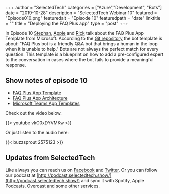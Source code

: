 +++
author = "SelectedTech"
categories = ["Azure","Development", "Bots"]
date = "2019-10-28"
description = "SelectedTech Webinar 10"
featured = "Episode010.png"
featuredalt = "Episode 10"
featuredpath = "date"
linktitle = ""
title = "Deploying the FAQ Plus app"
type = "post"
+++

In Episode 10 [Stephan](https://twitter.com/stephanbisser), [Appie](https://twitter.com/appieschot) and [Rick](https://twitter.com/RickVanRousselt) talk about the FAQ Plus App Template from Microsoft. According to the [Git repository](https://github.com/OfficeDev/microsoft-teams-faqplusplus-app) the bot template is about: "FAQ Plus bot is a friendly Q&A bot that brings a human in the loop when it is unable to help." Bots are not always the perfect match for every question. This template is a blueprint on how to add a pre-configured expert to the conversation in cases where the bot fails to provide a meaningful response.

## Show notes of episode 10

- [FAQ Plus App Template](https://github.com/OfficeDev/microsoft-teams-faqplusplus-app)
- [FAQ Plus App Architecture](https://github.com/OfficeDev/microsoft-teams-faqplusplus-app/wiki/Solution-overview)
- [Microsoft Teams App Templates](https://docs.microsoft.com/en-us/microsoftteams/platform/samples/app-templates)

Check out the video below.

{{< youtube vkC0xDYVMKw >}}

Or just listen to the audio here:

{{< buzzsprout 2575123 >}}

## Updates from SelectedTech

Like always you can reach us on [Facebook](https://www.facebook.com/SelectedTechPage/) and [Twitter](https://twitter.com/selectedtech). Or you can follow our podcast at [http://podcast.selectedtech.show/](http://podcast.selectedtech.show/) and sync it with Spotify, Apple Podcasts, Overcast and some other services.
